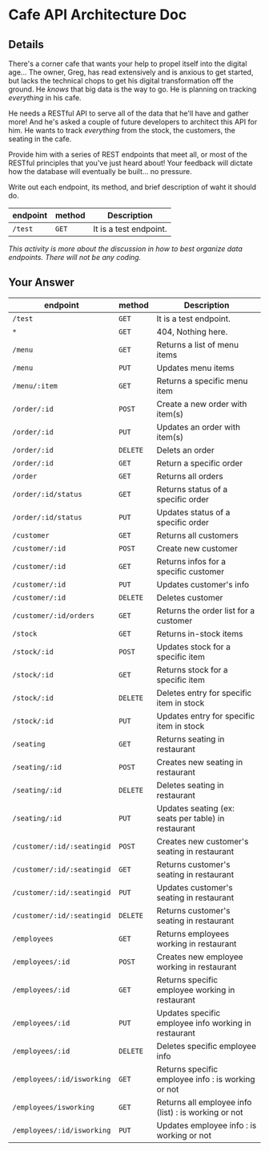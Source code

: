# Cafe API Architecture Doc

## Details

There's a corner cafe that wants your help to propel itself into the digital age... The owner, Greg, has read extensively and is anxious to get started, but lacks the technical chops to get his digital transformation off the ground. He _knows_ that big data is the way to go. He is planning on tracking _everything_ in his cafe.

He needs a RESTful API to serve all of the data that he'll have and gather more! And he's asked a couple of future developers to architect this API for him. He wants to track _everything_ from the stock, the customers, the seating in the cafe.

Provide him with a series of REST endpoints that meet all, or most of the RESTful principles that you've just heard about! Your feedback will dictate how the database will eventually be built... no pressure.

Write out each endpoint, its method, and brief description of waht it should do.

| endpoint | method | Description            |
| -------- | ------ | ---------------------- |
| `/test`  | `GET`  | It is a test endpoint. |

_This activity is more about the discussion in how to best organize data endpoints. There will not be any coding._

## Your Answer

| endpoint                   | method   | Description                                          |
| -------------------------- | -------- | ---------------------------------------------------- |
| `/test`                    | `GET`    | It is a test endpoint.                               |
| `*`                        | `GET`    | 404, Nothing here.                                   |
| `/menu`                    | `GET`    | Returns a list of menu items                         |
| `/menu`                    | `PUT`    | Updates menu items                                   |
| `/menu/:item`              | `GET`    | Returns a specific menu item                         |
| `/order/:id`               | `POST`   | Create a new order with item(s)                      |
| `/order/:id`               | `PUT`    | Updates an order with item(s)                        |
| `/order/:id`               | `DELETE` | Delets an order                                      |
| `/order/:id`               | `GET`    | Return a specific order                              |
| `/order`                   | `GET`    | Returns all orders                                   |
| `/order/:id/status`        | `GET`    | Returns status of a specific order                   |
| `/order/:id/status`        | `PUT`    | Updates status of a specific order                   |
| `/customer`                | `GET`    | Returns all customers                                |
| `/customer/:id`            | `POST`   | Create new customer                                  |
| `/customer/:id`            | `GET`    | Returns infos for a specific customer                |
| `/customer/:id`            | `PUT`    | Updates customer's info                              |
| `/customer/:id`            | `DELETE` | Deletes customer                                     |
| `/customer/:id/orders`     | `GET`    | Returns the order list for a customer                |
| `/stock`                   | `GET`    | Returns in-stock items                               |
| `/stock/:id`               | `POST`   | Updates stock for a specific item                    |
| `/stock/:id`               | `GET`    | Returns stock for a specific item                    |
| `/stock/:id`               | `DELETE` | Deletes entry for specific item in stock             |
| `/stock/:id`               | `PUT`    | Updates entry for specific item in stock             |
| `/seating`                 | `GET`    | Returns seating in restaurant                        |
| `/seating/:id`             | `POST`   | Creates new seating in restaurant                    |
| `/seating/:id`             | `DELETE` | Deletes seating in restaurant                        |
| `/seating/:id`             | `PUT`    | Updates seating (ex: seats per table) in restaurant  |
| `/customer/:id/:seatingid` | `POST`   | Creates new customer's seating in restaurant         |
| `/customer/:id/:seatingid` | `GET`    | Returns customer's seating in restaurant             |
| `/customer/:id/:seatingid` | `PUT`    | Updates customer's seating in restaurant             |
| `/customer/:id/:seatingid` | `DELETE` | Returns customer's seating in restaurant             |
| `/employees`               | `GET`    | Returns employees working in restaurant              |
| `/employees/:id`           | `POST`   | Creates new employee working in restaurant           |
| `/employees/:id`           | `GET`    | Returns specific employee working in restaurant      |
| `/employees/:id`           | `PUT`    | Updates specific employee info working in restaurant |
| `/employees/:id`           | `DELETE` | Deletes specific employee info                       |
| `/employees/:id/isworking` | `GET`    | Returns specific employee info : is working or not   |
| `/employees/isworking`     | `GET`    | Returns all employee info (list) : is working or not |
| `/employees/:id/isworking` | `PUT`    | Updates employee info : is working or not            |
